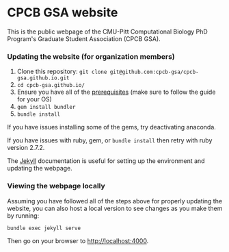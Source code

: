 # CPCB GSA website
This is the public webpage of the CMU-Pitt Computational Biology PhD Program's Graduate Student Association (CPCB GSA). 

### Updating the website (for organization members)
1. Clone this repository: `git clone git@github.com:cpcb-gsa/cpcb-gsa.github.io.git`
2. `cd cpcb-gsa.github.io/`
3. Ensure you have all of the [prerequisites](https://jekyllrb.com/docs/installation/#requirements) (make sure to follow the guide for your OS)
4. `gem install bundler`
5. `bundle install`

If you have issues installing some of the gems, try deactivating anaconda.

If you have issues with ruby, gem, or `bundle install` then retry with ruby version 2.7.2.

The [Jekyll](https://jekyllrb.com/) documentation is useful for setting up the environment and updating the webpage.

### Viewing the webpage locally
Assuming you have followed all of the steps above for properly updating the website, you can also host a local version to see changes as you make them by running:

`bundle exec jekyll serve`

Then go on your browser to [http://localhost:4000](http://localhost:4000).



